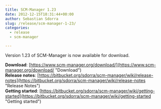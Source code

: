 ```yaml
---
title: SCM-Manager 1.23
date: 2012-12-15T18:31:44+00:00
author: Sebastian Sdorra
slug: /release/scm-manager-1-23/
categories:
  - release
  - scm-manager

---
```

Version 1.23 of SCM-Manager is now available for download.

**Download**: [https://www.scm-manager.org/download/](https://www.scm-manager.org/download/ "Download")  
**Release notes**: [https://bitbucket.org/sdorra/scm-manager/wiki/release-notes](https://bitbucket.org/sdorra/scm-manager/wiki/release-notes "Release Notes")  
**Getting started**: [https://bitbucket.org/sdorra/scm-manager/wiki/getting-started](https://bitbucket.org/sdorra/scm-manager/wiki/getting-started "Getting started")
